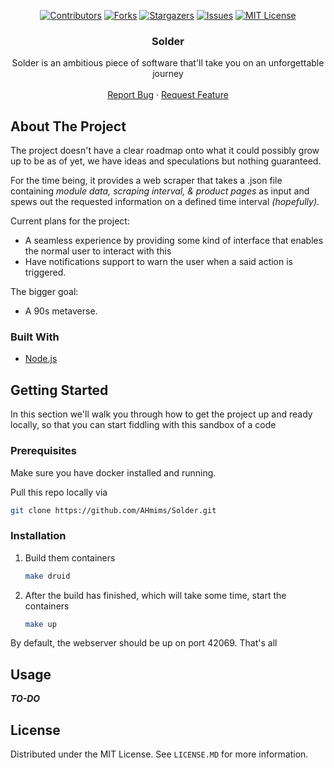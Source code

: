 <!-- SHIELDS -->

<div align="center">

[![Contributors][contributors-shield]][contributors-url]
[![Forks][forks-shield]][forks-url]
[![Stargazers][stars-shield]][stars-url]
[![Issues][issues-shield]][issues-url]
[![MIT License][license-shield]][license-url]
</div>

<!-- PROJECT INTRO -->

<div align="center">
    <h3 align="center">Solder</h3>
    <p align="center">
        Solder is an ambitious piece of software that'll take you on an unforgettable journey 
        <br />
        <br />
        <a href="https://github.com/ahmims/solder/issues">Report Bug</a>
        ·
        <a href="https://github.com/ahmims/solder/issues">Request Feature</a>
    </p>
</div>

<!-- ABOUT THE PROJECT -->
## About The Project
The project doesn't have a clear roadmap onto what it could possibly grow up to be as of yet, we have
ideas and speculations but nothing guaranteed.

For the time being, it provides a web scraper that takes a .json file containing _module data, scraping interval, & product pages_
as input and spews out the requested information on a defined time interval _(hopefully)_.

Current plans for the project:
* A seamless experience by providing some kind of interface that enables the normal user to interact with this
* Have notifications support to warn the user when a said action is triggered.

The bigger goal:
* A 90s metaverse.


<!-- BUILT WITH -->
### Built With

* [Node.js](https://nodejs.org/)

<!-- GETTING STARTED -->
## Getting Started

In this section we'll walk you through how to get the project up and ready locally, so that you can start fiddling 
with this sandbox of a code

### Prerequisites

Make sure you have docker installed and running.

Pull this repo locally via
  ```sh
  git clone https://github.com/AHmims/Solder.git
  ```

### Installation

1. Build them containers
   ```sh
   make druid
   ```
2. After the build has finished, which will take some time, start the containers
   ```sh
   make up
   ```
   
By default, the webserver should be up on port 42069.
That's all


<!-- USAGE EXAMPLES -->
## Usage

**_TO-DO_**


<!-- LICENSE -->
## License

Distributed under the MIT License. See `LICENSE.MD` for more information.


<!-- MARKDOWN LINKS & IMAGES -->
<!-- https://www.markdownguide.org/basic-syntax/#reference-style-links -->
[contributors-shield]: https://img.shields.io/github/contributors/ahmims/solder.svg?style=flat
[contributors-url]: https://github.com/ahmims/solder/graphs/contributors
[forks-shield]: https://img.shields.io/github/forks/ahmims/solder.svg?style=flat
[forks-url]: https://github.com/ahmims/solder/network/members
[stars-shield]: https://img.shields.io/github/stars/ahmims/solder.svg?style=flat
[stars-url]: https://github.com/ahmims/solder/stargazers
[issues-shield]: https://img.shields.io/github/issues/ahmims/solder.svg?style=flat
[issues-url]: https://github.com/ahmims/solder/issues
[license-shield]: https://img.shields.io/github/license/ahmims/solder?style=flat
[license-url]: https://github.com/ahmims/solder/blob/master/LICENSE.md
